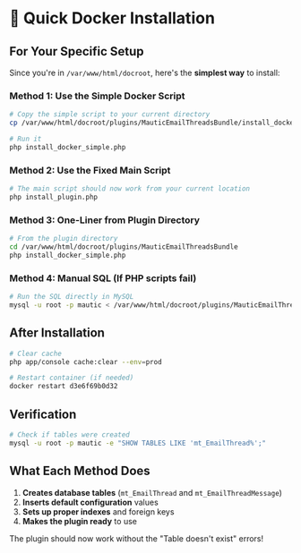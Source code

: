 # 🐳 Quick Docker Installation

## For Your Specific Setup

Since you're in `/var/www/html/docroot`, here's the **simplest way** to install:

### Method 1: Use the Simple Docker Script

```bash
# Copy the simple script to your current directory
cp /var/www/html/docroot/plugins/MauticEmailThreadsBundle/install_docker_simple.php ./

# Run it
php install_docker_simple.php
```

### Method 2: Use the Fixed Main Script

```bash
# The main script should now work from your current location
php install_plugin.php
```

### Method 3: One-Liner from Plugin Directory

```bash
# From the plugin directory
cd /var/www/html/docroot/plugins/MauticEmailThreadsBundle
php install_docker_simple.php
```

### Method 4: Manual SQL (If PHP scripts fail)

```bash
# Run the SQL directly in MySQL
mysql -u root -p mautic < /var/www/html/docroot/plugins/MauticEmailThreadsBundle/install_tables.sql
```

## After Installation

```bash
# Clear cache
php app/console cache:clear --env=prod

# Restart container (if needed)
docker restart d3e6f69b0d32
```

## Verification

```bash
# Check if tables were created
mysql -u root -p mautic -e "SHOW TABLES LIKE 'mt_EmailThread%';"
```

## What Each Method Does

1. **Creates database tables** (`mt_EmailThread` and `mt_EmailThreadMessage`)
2. **Inserts default configuration** values
3. **Sets up proper indexes** and foreign keys
4. **Makes the plugin ready** to use

The plugin should now work without the "Table doesn't exist" errors!
